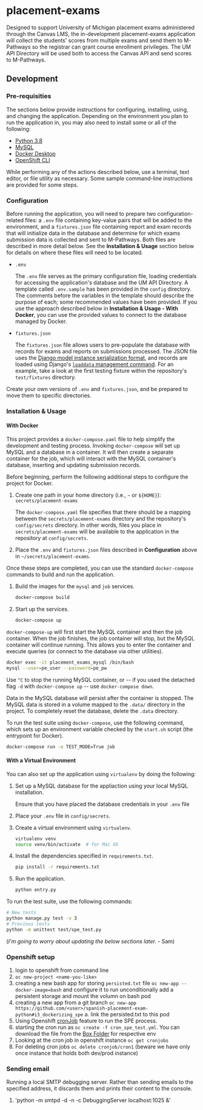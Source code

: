# placement-exams

Designed to support University of Michigan placement exams administered through the Canvas LMS, the in-development placement-exams application will collect the students' scores from multiple exams and send them to M-Pathways so the registrar can grant course enrollment privileges. The UM API Directory will be used both to access the Canvas API and send scores to M-Pathways.

## Development

### Pre-requisities

The sections below provide instructions for configuring, installing, using, and changing 
the application. Depending on the environment you plan to run the application in, you may 
also need to install some or all of the following:

* [Python 3.8](https://docs.python.org/3/)
* [MySQL](https://dev.mysql.com/doc/)
* [Docker Desktop](https://www.docker.com/products/docker-desktop)
* [OpenShift CLI](https://docs.openshift.com/enterprise/3.1/cli_reference/get_started_cli.html)

While performing any of the actions described below, use a terminal, text editor, or file
utility as necessary. Some sample command-line instructions are provided for some steps.

### Configuration

Before running the application, you will need to prepare two configuration-related files:
a `.env` file containing key-value pairs that will be added to the environment, and
a `fixtures.json` file containing report and exam records that will initialize data in the database
and determine for which exams submission data is collected and sent to M-Pathways.
Both files are described in more detail below. See the **Installation & Usage** section below for details on where these files will need to be located.

* `.env`

  The `.env` file serves as the primary configuration file, loading credentials for accessing the application's database and the UM API Directory. A template called `.env.sample` has been provided in the `config` directory. The comments before the variables in the template should describe the purpose of each; some recommended values have been provided. If you use the approach described below in **Installation & Usage - With Docker**, you can use the provided values to connect to the database managed by Docker.

* `fixtures.json`

  The `fixtures.json` file allows users to pre-populate the database with records for exams and reports on submissions processed. The JSON file uses the [Django model instance serialization format](https://docs.djangoproject.com/en/3.0/topics/serialization/#serialization-formats-json), and records are loaded using Django's [`loaddata` management command](https://docs.djangoproject.com/en/3.0/ref/django-admin/#loaddata). For an example, take a look at the first testing fixture within the repository's `test/fixtures` directory.

Create your own versions of `.env` and `fixtures.json`, and be prepared to move them to specific directories.

### Installation & Usage

#### With Docker

This project provides a `docker-compose.yaml` file to help simplify the development and testing process. 
Invoking `docker-compose` will set up MySQL and a database in a container. 
It will then create a separate container for the job, which will interact with the MySQL container's database,
inserting and updating submission records.

Before beginning, perform the following additional steps to configure the project for Docker.

1. Create one path in your home directory (i.e., `~` or `${HOME}`): `secrets/placement-exams`

    The `docker-compose.yaml` file specifies that there should be a mapping between 
    the `secrets/placement-exams` directory and the repository's `config/secrets` directory.
    In other words, files you place in `secrets/placement-exams` will be available to the application
    in the repository at `config/secrets`.

2. Place the `.env` and `fixtures.json` files described in **Configuration** above in `~/secrets/placement-exams`.

Once these steps are completed, you can use the standard `docker-compose` commands to build and run the application.

1. Build the images for the `mysql` and `job` services.

    ```sh
    docker-compose build
    ```

2. Start up the services.

    ```sh
    docker-compose up
    ```

`docker-compose-up` will first start the MySQL container and then the job container. 
When the job finishes, the job container will stop, but the MySQL container will continue running.
This allows you to enter the container and execute queries (or connect to the database via other utilities).

```sh
docker exec -it placement_exams_mysql /bin/bash
mysql --user=pe_user --password=pe_pw
```

Use `^C` to stop the running MySQL container,
or -- if you used the detached flag `-d` with `docker-compose up` -- use `docker-compose down`.

Data in the MySQL database will persist after the container is stopped.
The MySQL data is stored in a volume mapped to the `.data/` directory in the project.
To completely reset the database, delete the `.data` directory.

To run the test suite using `docker-compose`, use the following command, which sets up an environment variable
checked by the `start.sh` script (the entrypoint for Docker).

```sh
docker-compose run -e TEST_MODE=True job
```

#### With a Virtual Environment

You can also set up the application using `virtualenv` by doing the following:

1. Set up a MySQL database for the appliaction using your local MySQL installation.
   
   Ensure that you have placed the database credentials in your `.env` file

2. Place your `.env` file in `config/secrets`.

3. Create a virtual environment using `virtualenv`.

    ```sh
    virtualenv venv
    source venv/bin/activate  # for Mac OS
    ```

4. Install the dependencies specified in `requirements.txt`.

    ```sh
    pip install -r requirements.txt
    ```

5. Run the application.

    ```sh
    python entry.py
    ```

To run the test suite, use the following commands:

  ```sh
  # New tests
  python manage.py test -v 3
  # Previous tests
  python -m unittest test/spe_test.py
  ```

(*I'm going to worry about updating the below sections later.* - Sam)

### Openshift setup
1. login to openshift from command line
2. `oc new-project <name-you-like>`
3. creating a new bash app for storing `persisted.txt` file `oc new-app --docker-image=bash` and configure it to run 
    unconditionally add a persistent storage
   and mount the volumn on bash pod
4. creating a new app from a git branch `oc new-app https://github.com/<user>/spanish-placement-exam-python#i3_dockerizing_spe`
    a. link the persisted.txt to this pod
5. Using Openshift [cronJob](https://docs.openshift.com/container-platform/3.10/dev_guide/cron_jobs.html) feature to run the SPE process.
6. starting the cron run as `oc create -f cron_spe_test.yml`. You can download the file from the [Box Folder](https://umich.app.box.com/folder/67252746472) for respective env
7. Looking at the cron job in openshift instance `oc get cronjobs`
8. For deleting cron jobs `oc delete cronjob/cron1` (beware we have only once instance that holds both dev/prod instance)

### Sending email
Running a local SMTP debugging server. Rather than sending emails to the specified address, 
it discards them and prints their content to the console.
1. 'python -m smtpd -d -n -c DebuggingServer localhost:1025 &'
